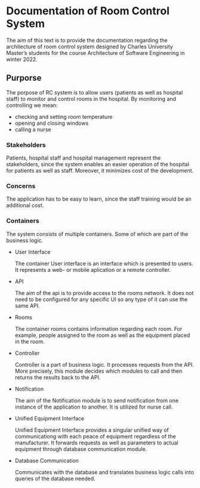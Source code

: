 # Documentation of Room Control System

The aim of this text is to provide the documentation regarding the architecture of room control system designed by Charles University Master’s students for the course Architecture of Software Engineering in winter 2022.

## Purporse
The porpose of RC system is to allow users (patients as well as hospital staff) to monitor and control rooms in the hospital. 
By monitoring and controlling we mean: 
- checking and setting room temperature
- opening and closing windows
- calling a nurse 

### Stakeholders 

Patients, hospital staff and hospital management represent the stakeholders, since the system enables an easier operation of the hospital for patients as well as staff. Moreover, it minimizes cost of the development. 

### Concerns 

The application has to be easy to learn, since the staff training would be an additional cost. 

### Containers
The system consists of multiple containers. Some of which are part of the business logic. 


- User Interface

    The container User interface is an interface which is presented to users. It represents a web- or mobile aplication or a remote controller.
- API

     The aim of the api is to provide access to the rooms network. It does not need to be configured for any specific UI so any type of it can use the same API.
- Rooms

    The container rooms contains information regarding each room. For example, people assigned to the room as well as the equipment placed in the room.
- Controller

    Controller is a part of business logic. It processes requests from the API. More precisely, this module decides which modules to call and then returns the results back to the API.
- Notification

    The aim of the Notification module is to send notification from one instance of the application to another. It is utilized for nurse call.
- Unified Equipment Interface
    
    Unified Equipment Interface provides a singular unified way of communicationg with each peace of equipment regardless of the manufacturer. It forwards requests as well as parameters to actual equipment through database communication module.
- Database Communication

    Communicates with the database and translates business logic calls into queries of the database needed.


